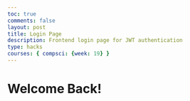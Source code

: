 ```yaml
---
toc: true
comments: false
layout: post
title: Login Page
description: Frontend login page for JWT authentication
type: hacks
courses: { compsci: {week: 19} }
---
```


<head>
<style>

</style>
</head>

<body>
    <h1>Welcome Back!</h1>
</body>